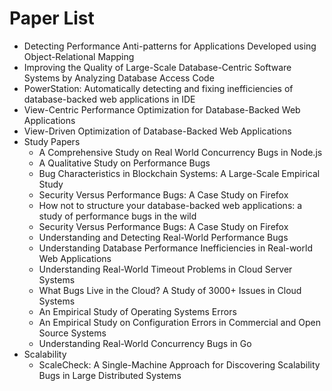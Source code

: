 # Paper List
- Detecting Performance Anti-patterns for Applications Developed using Object-Relational Mapping
- Improving the Quality of Large-Scale Database-Centric Software Systems by Analyzing Database Access Code
- PowerStation: Automatically detecting and fixing inefficiencies of database-backed web applications in IDE
- View-Centric Performance Optimization for Database-Backed Web Applications
- View-Driven Optimization of Database-Backed Web Applications
- Study Papers
    - A Comprehensive Study on Real World Concurrency Bugs in Node.js
    - A Qualitative Study on Performance Bugs
    - Bug Characteristics in Blockchain Systems: A Large-Scale Empirical Study
    - Security Versus Performance Bugs: A Case Study on Firefox
    - How not to structure your database-backed web applications: a study of performance bugs in the wild
    -  Security Versus Performance Bugs: A Case Study on Firefox
    -  Understanding and Detecting Real-World Performance Bugs
    -  Understanding Database Performance Inefficiencies in Real-world Web Applications
    -  Understanding Real-World Timeout Problems in Cloud Server Systems
    - What Bugs Live in the Cloud? A Study of 3000+ Issues in Cloud Systems
    - An Empirical Study of Operating Systems Errors
    - An Empirical Study on Configuration Errors in Commercial and Open Source Systems
    - Understanding Real-World Concurrency Bugs in Go
- Scalability
	- ScaleCheck: A Single-Machine Approach for Discovering Scalability Bugs in Large Distributed Systems